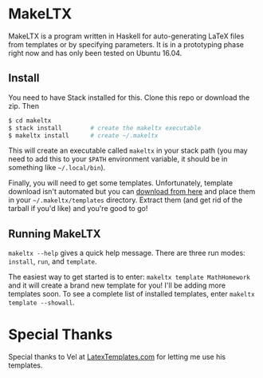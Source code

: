MakeLTX
=======

MakeLTX is a program written in Haskell for auto-generating LaTeX files from templates or by
specifying parameters. It is in a prototyping phase right now and has only
been tested on Ubuntu 16.04.

## Install

You need to have Stack installed for this. Clone this repo or download the zip. Then
``` bash
$ cd makeltx
$ stack install        # create the makeltx executable
$ makeltx install      # create ~/.makeltx
```
This will create an executable called `makeltx` in your stack path (you may need to add this to your `$PATH`
environment variable, it should be in something like `~/.local/bin`).

Finally, you will need to get some templates. Unfortunately, template download isn't automated but you can
[download from here](http://benkushigian.com/makeltx/templates/templates.tar.gz) and place them in your `~/.makeltx/templates` directory. Extract them (and get rid of the tarball if you'd like) and you're good to go!

## Running MakeLTX
`makeltx --help` gives a quick help message. There are three run modes: `install`, `run`, and `template`.

The easiest way to get started is to enter:
`makeltx template MathHomework` and it will create a brand new template for you! I'll be adding more templates soon.
To see a complete list of installed templates, enter `makeltx template --showall`.

Special Thanks
==============
Special thanks to Vel at [LatexTemplates.com](http://latextemplates.com) for letting me use his templates.

